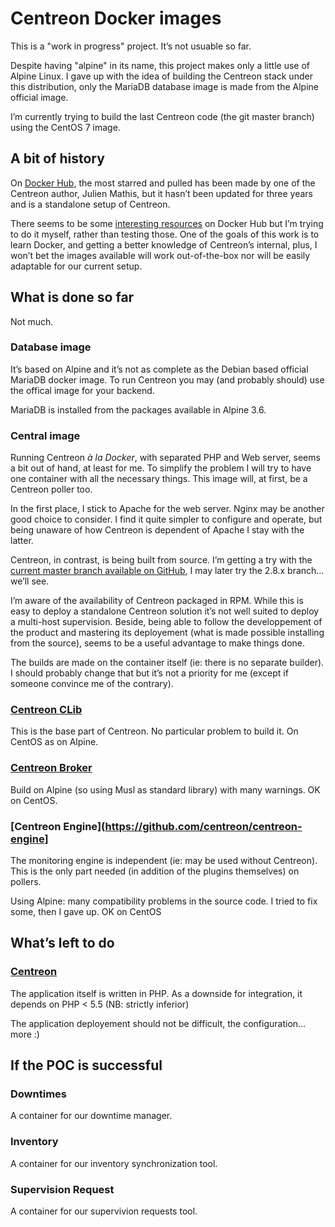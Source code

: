 # Centreon Docker images

This is a "work in progress" project. It’s not usuable so far.

Despite having "alpine" in its name, this project makes only a little use of Alpine Linux. I gave up with the idea of building the Centreon stack under this distribution, only the MariaDB database image is made from the Alpine official image.

I’m currently trying to build the last Centreon code (the git master branch) using the CentOS 7 image.

## A bit of history

On [Docker Hub](https://hub.docker.com/search/?isAutomated=0&isOfficial=0&page=1&pullCount=0&q=centreon&starCount=0), the most starred and pulled has been made by one of the Centreon author, Julien Mathis, but it hasn’t been updated for three years and is a standalone setup of Centreon.

There seems to be some [interesting resources](https://github.com/jpdurot/docker-centreon) on Docker Hub but I’m trying to do it myself, rather than testing those.
One of the goals of this work is to learn Docker, and getting a better knowledge of Centreon’s internal, plus, I won’t bet the images available will work out-of-the-box nor will be easily adaptable for our current setup.

## What is done so far

Not much.

### Database image

It’s based on Alpine and it’s not as complete as the Debian based official MariaDB docker image. To run Centreon you may (and probably should) use the offical image for your backend.

MariaDB is installed from the packages available in Alpine 3.6.

### Central image

Running Centreon _à la Docker_, with separated PHP and Web server, seems a bit out of hand, at least for me. To simplify the problem I will try to have one container with all the necessary things. This image will, at first, be a Centreon poller too.

In the first place, I stick to Apache for the web server. Nginx may be another good choice to consider. I find it quite simpler to configure and operate, but being unaware of how Centreon is dependent of Apache I stay with the latter. 

Centreon, in contrast, is being built from source. I’m getting a try with the [current master branch available on GitHub](https://github.com/centreon/centreon/tree/master), I may later try the 2.8.x branch… we’ll see.

I’m aware of the availability of Centreon packaged in RPM. While this is easy to deploy a standalone Centreon solution it’s not well suited to deploy a multi-host supervision. Beside, being able to follow the developpement of the product and mastering its deployement (what is made possible installing from the source), seems to be a useful advantage to make things done.

The builds are made on the container itself (ie: there is no separate builder). I should probably change that but it’s not a priority for me (except if someone convince me of the contrary).

### [Centreon CLib](https://github.com/centreon/centreon-clib)

This is the base part of Centreon. No particular problem to build it. On CentOS as on Alpine.

### [Centreon Broker](https://github.com/centreon/centreon-broker)

Build on Alpine (so using Musl as standard library) with many warnings. OK on CentOS.

### [Centreon Engine](https://github.com/centreon/centreon-engine]

The monitoring engine is independent (ie: may be used without Centreon). This is the only part needed (in addition of the plugins themselves) on pollers.

Using Alpine: many compatibility problems in the source code. I tried to fix some, then I gave up. OK on CentOS

## What’s left to do

### [Centreon](https://github.com/centreon/centreon)

The application itself is written in PHP. As a downside for integration, it depends on PHP < 5.5 (NB: strictly inferior)

The application deployement should not be difficult, the configuration… more :)

## If the POC is successful 

### Downtimes

A container for our downtime manager.

### Inventory

A container for our inventory synchronization tool.

### Supervision Request

A container for our supervivion requests tool.


